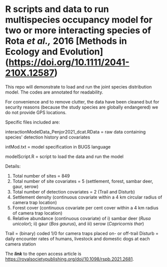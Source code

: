 # R scripts and data to run multispecies occupancy model for two or more interacting species of Rota *et al.,* 2016 [Methods in Ecology and Evolution] (https://doi.org/10.1111/2041-210X.12587)

This repo will demonstrate to load and run the joint species distribution model. The codes are annotated for readability.

For convenience and to remove clutter, the data have been cleaned but for security reasons (because the study species are globally endangered) we do not provide GPS locations. 

Specific files included are:

interactionModelData_Penjor2021_dcat.RData = raw data containing species' detection history and covariates

intMod.txt = model specification in BUGS language

modelScript.R = script to load the data and run the model

Details: 

1. Total number of sites = 849
2. Total number of site covariates = 5 (settlement, forest, sambar deer, gaur, serow)
3. Total number of detection covariates = 2 (Trail and Disturb)
4. Settlement density (continuous covariate within a 4 km circular radius of camera trap location)
5. Forest cover (continuous covariate per cent cover within a 4 km radius of camera trap location)
6. Relative abundance (continuous covariate) of i) sambar deer (*Rusa unicolor*); ii) gaur (*Bos gaurus*), and iii) serow (*Capricornis thar*)

Trail = (binary) coded 1/0 for camera traps placed on- or off-trail
Disturb = daily encounter rates of humans, livestock and domestic dogs at each camera station

The ***link*** to the open access article is https://royalsocietypublishing.org/doi/10.1098/rspb.2021.2681.
